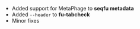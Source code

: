 * Added support for MetaPhage to **seqfu metadata**
* Added `--header` to **fu-tabcheck**
* Minor fixes